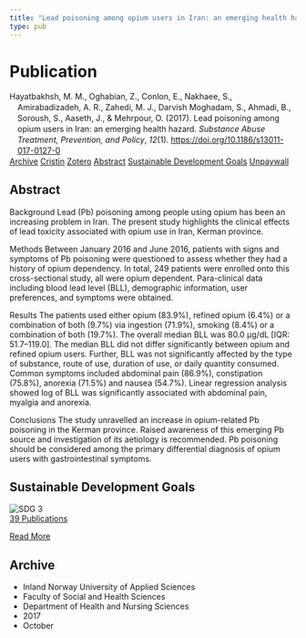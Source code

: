 ```yaml
---
title: "Lead poisoning among opium users in Iran: an emerging health hazard"
type: pub
---
```

<h1>Publication</h1>
<article id="csl-bib-container-8MLYL5XZ" class="csl-bib-container">
  <div class="csl-bib-body" style="line-height: 1.35; padding-left: 1em; text-indent:-1em;">
  <div class="csl-entry">Hayatbakhsh, M. M., Oghabian, Z., Conlon, E., Nakhaee, S., Amirabadizadeh, A. R., Zahedi, M. J., Darvish Moghadam, S., Ahmadi, B., Soroush, S., Aaseth, J., &amp; Mehrpour, O. (2017). Lead poisoning among opium users in Iran: an emerging health hazard. <i>Substance Abuse Treatment, Prevention, and Policy</i>, <i>12</i>(1). <a href="https://doi.org/10.1186/s13011-017-0127-0">https://doi.org/10.1186/s13011-017-0127-0</a></div>
</div>
  <div class="csl-bib-buttons">
    <a href="#taxonomy-article-8MLYL5XZ" class="csl-bib-button">Archive</a>
    <a href="https://app.cristin.no/results/show.jsf?id=1503275" alt="Cristin URL" class="csl-bib-button">Cristin</a>
    <a href="http://zotero.org/groups/5022929/items/8MLYL5XZ" alt="Zotero URL" class="csl-bib-button">Zotero</a>
    <a href="#abstract-article-8MLYL5XZ" class="csl-bib-button">Abstract</a>
    <a href="#sdg-article-8MLYL5XZ" class="csl-bib-button">Sustainable Development Goals</a>
    <a href="https://substanceabusepolicy.biomedcentral.com/track/pdf/10.1186/s13011-017-0127-0" class="csl-bib-button">Unpaywall</a>
  </div>
  <div id="csl-bib-meta-container-8MLYL5XZ"></div>
</article>
<div id="csl-bib-meta-8MLYL5XZ" class="csl-bib-meta">
  <article id="abstract-article-8MLYL5XZ" class="abstract-article">
    <h1>Abstract</h1>
    Background 
Lead (Pb) poisoning among people using opium has been an increasing problem in Iran. The present study highlights the clinical effects of lead toxicity associated with opium use in Iran, Kerman province. 
 
Methods 
Between January 2016 and June 2016, patients with signs and symptoms of Pb poisoning were questioned to assess whether they had a history of opium dependency. In total, 249 patients were enrolled onto this cross-sectional study, all were opium dependent. Para-clinical data including blood lead level (BLL), demographic information, user preferences, and symptoms were obtained. 
 
Results 
The patients used either opium (83.9%), refined opium (6.4%) or a combination of both (9.7%) via ingestion (71.9%), smoking (8.4%) or a combination of both (19.7%). The overall median BLL was 80.0 μg/dL [IQR: 51.7–119.0]. The median BLL did not differ significantly between opium and refined opium users. Further, BLL was not significantly affected by the type of substance, route of use, duration of use, or daily quantity consumed. Common symptoms included abdominal pain (86.9%), constipation (75.8%), anorexia (71.5%) and nausea (54.7%). Linear regression analysis showed log of BLL was significantly associated with abdominal pain, myalgia and anorexia. 
 
Conclusions 
The study unravelled an increase in opium-related Pb poisoning in the Kerman province. Raised awareness of this emerging Pb source and investigation of its aetiology is recommended. Pb poisoning should be considered among the primary differential diagnosis of opium users with gastrointestinal symptoms.
  </article>
  <article id="sdg-article-8MLYL5XZ" class="sdg-article">
    <h1>Sustainable Development Goals</h1>
    <div class="sdg-container"><div id="sdg3" class="sdg">
<img src="{{< params subfolder >}}images/sdg/sdg03_en.png" class="image" alt="SDG 3">
<div class="sdg-overlay">
<a href="{{< params subfolder >}}en/archive/?sdg=3#archive" class="sdg-publication-count"><span>39</span> Publications</a>
<p><a href="https://sdgs.un.org/goals/goal3" class="sdg-read-more">Read More</a></p>
</div>
</div></div>
  </article>
  <article id="taxonomy-article-8MLYL5XZ" class="taxonomy-article">
    <h1>Archive</h1>
    <ul>
      <li>Inland Norway University of Applied Sciences</li>
      <li>Faculty of Social and Health Sciences</li>
      <li>Department of Health and Nursing Sciences</li>
      <li>2017</li>
      <li>October</li>
    </ul>
  </article>
</div>
